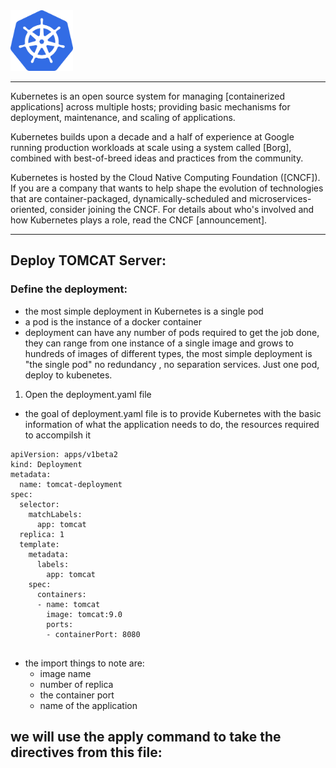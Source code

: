 <img src="https://github.com/kubernetes/kubernetes/raw/master/logo/logo.png" width="100">

----

Kubernetes is an open source system for managing [containerized applications]
across multiple hosts; providing basic mechanisms for deployment, maintenance,
and scaling of applications.

Kubernetes builds upon a decade and a half of experience at Google running
production workloads at scale using a system called [Borg],
combined with best-of-breed ideas and practices from the community.

Kubernetes is hosted by the Cloud Native Computing Foundation ([CNCF]).
If you are a company that wants to help shape the evolution of
technologies that are container-packaged, dynamically-scheduled
and microservices-oriented, consider joining the CNCF.
For details about who's involved and how Kubernetes plays a role,
read the CNCF [announcement].

----
## Deploy TOMCAT Server:
### Define the deployment:
* the most simple deployment in Kubernetes is a single pod 
* a pod is the instance of a docker container
* deployment can have any number of pods required to get the job done, they can range from one instance of a single image and grows to hundreds of images of different types, the most simple deployment is "the single pod" no redundancy , no separation services. Just one pod, deploy to kubenetes.

1. Open the deployment.yaml file
* the goal of deployment.yaml file is to provide Kubernetes with the basic information of what the application needs to do, the resources required to accompilsh it

```
apiVersion: apps/v1beta2
kind: Deployment
metadata:
  name: tomcat-deployment
spec:
  selector:
    matchLabels:
      app: tomcat
  replica: 1
  template:
    metadata:
      labels:
        app: tomcat
    spec:
      containers:
      - name: tomcat
        image: tomcat:9.0
        ports:
        - containerPort: 8080  


```
* the import things to note are:
    * image name
    * number of replica 
    * the container port
    * name of the application

## we will use the apply command to take the directives from this file:
```
    
```